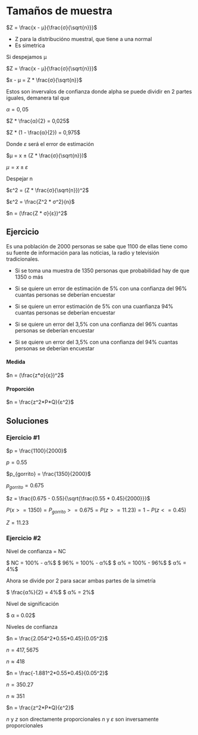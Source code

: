 # Tamaños de muestra

$Z = \frac{x - μ}{\frac{σ}{\sqrt{n}}}$

- Z para la distribucióno muestral, que tiene a una normal
- Es simetrica

Si despejamos μ

$Z = \frac{x - μ}{\frac{σ}{\sqrt{n}}}$

$x - μ = Z * \frac{σ}{\sqrt{n}}$

Estos son invervalos de confianza donde alpha se puede dividir
en 2 partes iguales, demanera tal que

$α = 0,05$

$Z * \frac{α}{2} = 0,025$

$Z * (1 - \frac{α}{2}) = 0,975$

Donde $ε$ será el error de estimación

$μ = x ± (Z * \frac{σ}{\sqrt{n}})$

$μ = x ± ε$

Despejar n

$ε^2 = (Z * \frac{σ}{\sqrt{n}})^2$

$ε^2 = \frac{Z^2 * σ^2}{n}$

$n = (\frac{Z * σ}{ε})^2$

## Ejercicio

Es una población de 2000 personas se sabe que 1100 de ellas tiene
como su fuente de información para las noticias, la radio y
televisión tradicionales.

- Si se toma una muestra de 1350 personas que probabilidad hay de
que 1350 o más

- Si se quiere un error de estimación de 5% con una confianza del
96% cuantas personas se deberían encuestar

- Si se quiere un error estimación de 5% con una cuanfianza 94%
cuantas personas se deberían encuestar

- Si se quiere un error del 3,5% con una confianza del 96% cuantas
personas se deberían encuestar

- Si se quiere un error del 3,5% con una confianza del 94% cuantas
personas se deberían encuestar

#### Medida

$n = (\frac{z*σ}{ε})^2$

#### Proporción

$n = \frac{z^2*P*Q}{ε^2}$

## Soluciones

### Ejercicio #1
$p = \frac{1100}{2000}$

$p = 0.55$

$p_{gorrito} = \frac{1350}{2000}$

$p_{gorrito} = 0.675$

$z = \frac{0.675 - 0.55}{\sqrt{\frac{0.55 * 0.45}{2000}}}$

$P(x >= 1350) = P_{gorrito} >= 0.675 = P(z >= 11.23) = 1 - P(z <= 0.45)$

$Z = 11.23$

### Ejercicio #2

Nivel de confianza = NC

$ NC = 100\% - α\%$
$ 96\% = 100\% - α\%$
$ α\% = 100\% - 96\%$
$ α\% = 4\%$

Ahora se divide por 2 para sacar ambas partes de la simetría

$ \frac{α\%}{2} = 4\%$ 
$ α\% = 2\%$

Nivel de significación

$ α = 0.02$

Niveles de confianza

$n = \frac{2.054^2*0.55*0.45}{0.05^2}$

$n = 417,5675$

$n ≈ 418$


$n = \frac{-1.881^2*0.55*0.45}{0.05^2}$

$n = 350.27$

$n ≈ 351$

$n = \frac{z^2*P*Q}{ε^2}$

$n$ y $z$ son directamente proporcionales
$n$ y $ε$ son inversamente proporcionales
